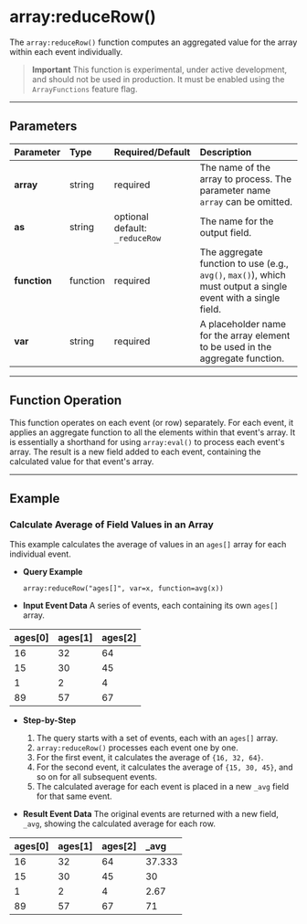 # array:reduceRow()

The `array:reduceRow()` function computes an aggregated value for the array within each event individually.

> **Important**
> This function is experimental, under active development, and should not be used in production. It must be enabled using the `ArrayFunctions` feature flag.

***

## Parameters

| Parameter | Type | Required/Default | Description |
| :--- | :--- | :--- | :--- |
| **array** | string | required | The name of the array to process. The parameter name `array` can be omitted. |
| **as** | string | optional <br> default: `_reduceRow` | The name for the output field. |
| **function**| function | required | The aggregate function to use (e.g., `avg()`, `max()`), which must output a single event with a single field. |
| **var** | string | required | A placeholder name for the array element to be used in the aggregate function. |

***

## Function Operation

This function operates on each event (or row) separately. For each event, it applies an aggregate function to all the elements within that event's array. It is essentially a shorthand for using `array:eval()` to process each event's array. The result is a new field added to each event, containing the calculated value for that event's array.

***

## Example

### Calculate Average of Field Values in an Array

This example calculates the average of values in an `ages[]` array for each individual event.

* **Query Example**
    ```
    array:reduceRow("ages[]", var=x, function=avg(x))
    ```

* **Input Event Data**
    A series of events, each containing its own `ages[]` array.

| ages[0] | ages[1] | ages[2] |
| :--- | :--- | :--- |
| 16 | 32 | 64 |
| 15 | 30 | 45 |
| 1 | 2 | 4 |
| 89 | 57 | 67 |

* **Step-by-Step**
    1.  The query starts with a set of events, each with an `ages[]` array.
    2.  `array:reduceRow()` processes each event one by one.
    3.  For the first event, it calculates the average of `{16, 32, 64}`.
    4.  For the second event, it calculates the average of `{15, 30, 45}`, and so on for all subsequent events.
    5.  The calculated average for each event is placed in a new `_avg` field for that same event.

* **Result Event Data**
    The original events are returned with a new field, `_avg`, showing the calculated average for each row.

| ages[0] | ages[1] | ages[2] | _avg |
| :--- | :--- | :--- | :--- |
| 16 | 32 | 64 | 37.333 |
| 15 | 30 | 45 | 30 |
| 1 | 2 | 4 | 2.67 |
| 89 | 57 | 67 | 71 |